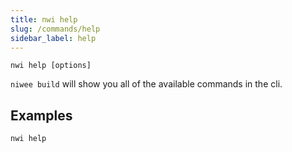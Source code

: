 ```yaml
---
title: nwi help
slug: /commands/help
sidebar_label: help
---
```

```shell
nwi help [options]
```

`niwee build` will show you all of the available commands in the cli.

## Examples

```shell
nwi help
```